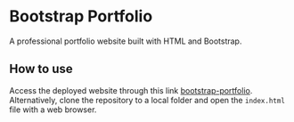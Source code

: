 # Bootstrap Portfolio

A professional portfolio website built with HTML and Bootstrap.

## How to use

Access the deployed website through this link [bootstrap-portfolio](https://robjpar.github.io/bootstrap-portfolio). Alternatively, clone the repository to a local folder and open the `index.html` file with a web browser.
